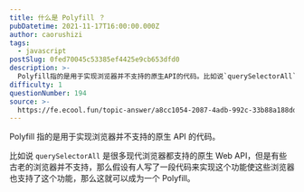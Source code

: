 ```yaml
---
title: 什么是 Polyfill ？
pubDatetime: 2021-11-17T16:00:00.000Z
author: caorushizi
tags:
  - javascript
postSlug: 0fed70045c53385ef4425e9cb653dfd0
description: >-
  Polyfill指的是用于实现浏览器并不支持的原生API的代码。比如说`querySelectorAll`是很多现代浏览器都支持的原生WebAPI，但是有些古老的浏览器并不支持，那么假设有人写了一段代
difficulty: 1
questionNumber: 194
source: >-
  https://fe.ecool.fun/topic-answer/a8cc1054-2087-4adb-992c-33b88a188ddf?orderBy=updateTime&order=desc&tagId=10
---
```


Polyfill 指的是用于实现浏览器并不支持的原生 API 的代码。

比如说 `querySelectorAll` 是很多现代浏览器都支持的原生 Web API，但是有些古老的浏览器并不支持，那么假设有人写了一段代码来实现这个功能使这些浏览器也支持了这个功能，那么这就可以成为一个 Polyfill。
